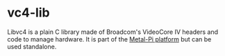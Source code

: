 # vc4-lib

Libvc4 is a plain C library made of Broadcom's VideoCore IV headers and code to manage hardware. It is part of the [Metal-Pi platform](https://github.com/mfp20/metalpi) but can be used standalone.

